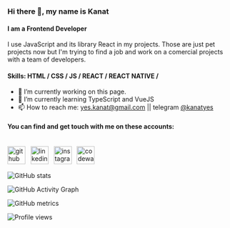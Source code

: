 ### Hi there 👋, my name is Kanat
#### I am a Frontend Developer
I use JavaScript and its library React in my projects. Those are just pet projects now but I'm trying to find a job and work on a comercial projects with a team of developers.

#### Skills:       HTML / CSS / JS / REACT / REACT NATIVE /

- 🔭 I’m currently working on this page. 
- 🌱 I’m currently learning TypeScript and VueJS 
- 📫 How to reach me: yes.kanat@gmail.com || telegram <a href="https://telegram.im/@kanatyes" target="_blank">@kanatyes</a>

#### You can find and get touch with me on these accounts: <br><br>
[<img src='https://cdn.jsdelivr.net/npm/simple-icons@3.0.1/icons/github.svg' alt='github' height='40'>](https://github.com/Leningram)&nbsp;&nbsp;&nbsp;[<img src='https://cdn.jsdelivr.net/npm/simple-icons@3.0.1/icons/linkedin.svg' alt='linkedin' height='40'>](https://www.linkedin.com/in/Leningram/)&nbsp;&nbsp;&nbsp;[<img src='https://cdn.jsdelivr.net/npm/simple-icons@3.0.1/icons/instagram.svg' alt='instagram' height='40'>](https://www.instagram.com/header.footer/)&nbsp;&nbsp;&nbsp;[<img src='https://cdn.jsdelivr.net/npm/simple-icons@3.0.1/icons/codewars.svg' alt='codewars' height='40'>](https://www.codewars.com/users/Leningram)  

![GitHub stats](https://github-readme-stats.vercel.app/api?username=Leningram&show_icons=true)  

![GitHub Activity Graph](https://activity-graph.herokuapp.com/graph?username=Leningram)  

![GitHub metrics](https://metrics.lecoq.io/Leningram)  

![Profile views](https://gpvc.arturio.dev/Leningram)  
